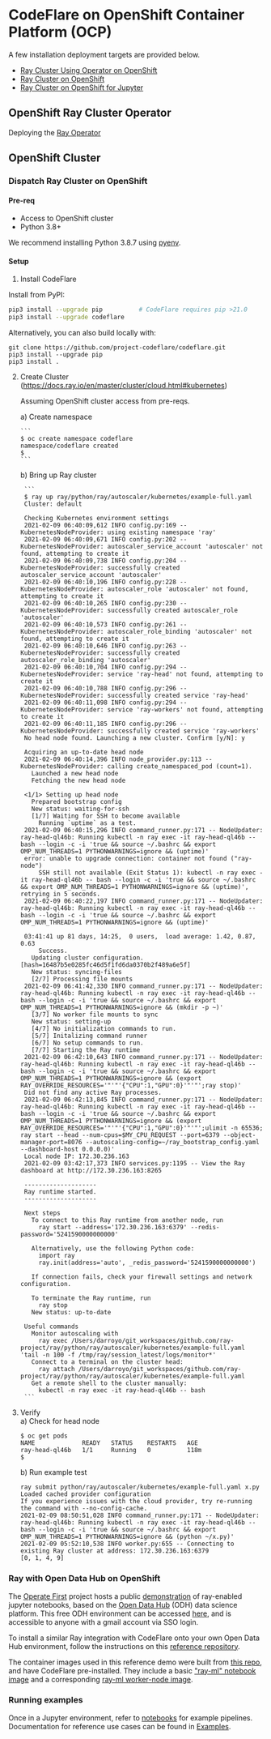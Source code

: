 # CodeFlare on OpenShift Container Platform (OCP)

A few installation deployment targets are provided below.

- [Ray Cluster Using Operator on OpenShift](#OpenShift-Ray-Cluster-Operator)
- [Ray Cluster on OpenShift](#OpenShift-Cluster)
- [Ray Cluster on OpenShift for Jupyter](#Ray-with-Open-Data-Hub-on-OpenShift)

## OpenShift Ray Cluster Operator

Deploying the [Ray Operator](https://docs.ray.io/en/master/cluster/kubernetes.html?highlight=operator#the-ray-kubernetes-operator)

## OpenShift Cluster

### Dispatch Ray Cluster on OpenShift

#### Pre-req
- Access to OpenShift cluster
- Python 3.8+ 

We recommend installing Python 3.8.7 using
[pyenv](https://github.com/pyenv/pyenv).

#### Setup


1. Install CodeFlare

Install from PyPI:
```bash
pip3 install --upgrade pip          # CodeFlare requires pip >21.0
pip3 install --upgrade codeflare
```

Alternatively, you can also build locally with:
```shell
git clone https://github.com/project-codeflare/codeflare.git
pip3 install --upgrade pip
pip3 install .
```

2. Create Cluster (https://docs.ray.io/en/master/cluster/cloud.html#kubernetes)

   Assuming OpenShift cluster access from pre-reqs.

   a) Create namespace
    
       ```
       $ oc create namespace codeflare
       namespace/codeflare created
       $
       ```
   
   b) Bring up Ray cluster  
   
        ```
        $ ray up ray/python/ray/autoscaler/kubernetes/example-full.yaml
        Cluster: default

        Checking Kubernetes environment settings
        2021-02-09 06:40:09,612	INFO config.py:169 -- KubernetesNodeProvider: using existing namespace 'ray'
        2021-02-09 06:40:09,671	INFO config.py:202 -- KubernetesNodeProvider: autoscaler_service_account 'autoscaler' not found, attempting to create it
        2021-02-09 06:40:09,738	INFO config.py:204 -- KubernetesNodeProvider: successfully created autoscaler_service_account 'autoscaler'
        2021-02-09 06:40:10,196	INFO config.py:228 -- KubernetesNodeProvider: autoscaler_role 'autoscaler' not found, attempting to create it
        2021-02-09 06:40:10,265	INFO config.py:230 -- KubernetesNodeProvider: successfully created autoscaler_role 'autoscaler'
        2021-02-09 06:40:10,573	INFO config.py:261 -- KubernetesNodeProvider: autoscaler_role_binding 'autoscaler' not found, attempting to create it
        2021-02-09 06:40:10,646	INFO config.py:263 -- KubernetesNodeProvider: successfully created autoscaler_role_binding 'autoscaler'
        2021-02-09 06:40:10,704	INFO config.py:294 -- KubernetesNodeProvider: service 'ray-head' not found, attempting to create it
        2021-02-09 06:40:10,788	INFO config.py:296 -- KubernetesNodeProvider: successfully created service 'ray-head'
        2021-02-09 06:40:11,098	INFO config.py:294 -- KubernetesNodeProvider: service 'ray-workers' not found, attempting to create it
        2021-02-09 06:40:11,185	INFO config.py:296 -- KubernetesNodeProvider: successfully created service 'ray-workers'
        No head node found. Launching a new cluster. Confirm [y/N]: y

        Acquiring an up-to-date head node
        2021-02-09 06:40:14,396	INFO node_provider.py:113 -- KubernetesNodeProvider: calling create_namespaced_pod (count=1).
          Launched a new head node
          Fetching the new head node

        <1/1> Setting up head node
          Prepared bootstrap config
          New status: waiting-for-ssh
          [1/7] Waiting for SSH to become available
            Running `uptime` as a test.
        2021-02-09 06:40:15,296	INFO command_runner.py:171 -- NodeUpdater: ray-head-ql46b: Running kubectl -n ray exec -it ray-head-ql46b -- bash --login -c -i 'true && source ~/.bashrc && export OMP_NUM_THREADS=1 PYTHONWARNINGS=ignore && (uptime)'
        error: unable to upgrade connection: container not found ("ray-node")
            SSH still not available (Exit Status 1): kubectl -n ray exec -it ray-head-ql46b -- bash --login -c -i 'true && source ~/.bashrc && export OMP_NUM_THREADS=1 PYTHONWARNINGS=ignore && (uptime)', retrying in 5 seconds.
        2021-02-09 06:40:22,197	INFO command_runner.py:171 -- NodeUpdater: ray-head-ql46b: Running kubectl -n ray exec -it ray-head-ql46b -- bash --login -c -i 'true && source ~/.bashrc && export OMP_NUM_THREADS=1 PYTHONWARNINGS=ignore && (uptime)'

        03:41:41 up 81 days, 14:25,  0 users,  load average: 1.42, 0.87, 0.63
            Success.
          Updating cluster configuration. [hash=16487b5e0285fc46d5f1fd6da0370b2f489a6e5f]
          New status: syncing-files
          [2/7] Processing file mounts
        2021-02-09 06:41:42,330	INFO command_runner.py:171 -- NodeUpdater: ray-head-ql46b: Running kubectl -n ray exec -it ray-head-ql46b -- bash --login -c -i 'true && source ~/.bashrc && export OMP_NUM_THREADS=1 PYTHONWARNINGS=ignore && (mkdir -p ~)'
          [3/7] No worker file mounts to sync
          New status: setting-up
          [4/7] No initialization commands to run.
          [5/7] Initalizing command runner
          [6/7] No setup commands to run.
          [7/7] Starting the Ray runtime
        2021-02-09 06:42:10,643	INFO command_runner.py:171 -- NodeUpdater: ray-head-ql46b: Running kubectl -n ray exec -it ray-head-ql46b -- bash --login -c -i 'true && source ~/.bashrc && export OMP_NUM_THREADS=1 PYTHONWARNINGS=ignore && (export RAY_OVERRIDE_RESOURCES='"'"'{"CPU":1,"GPU":0}'"'"';ray stop)'
        Did not find any active Ray processes.
        2021-02-09 06:42:13,845	INFO command_runner.py:171 -- NodeUpdater: ray-head-ql46b: Running kubectl -n ray exec -it ray-head-ql46b -- bash --login -c -i 'true && source ~/.bashrc && export OMP_NUM_THREADS=1 PYTHONWARNINGS=ignore && (export RAY_OVERRIDE_RESOURCES='"'"'{"CPU":1,"GPU":0}'"'"';ulimit -n 65536; ray start --head --num-cpus=$MY_CPU_REQUEST --port=6379 --object-manager-port=8076 --autoscaling-config=~/ray_bootstrap_config.yaml --dashboard-host 0.0.0.0)'
        Local node IP: 172.30.236.163
        2021-02-09 03:42:17,373	INFO services.py:1195 -- View the Ray dashboard at http://172.30.236.163:8265

        --------------------
        Ray runtime started.
        --------------------

        Next steps
          To connect to this Ray runtime from another node, run
            ray start --address='172.30.236.163:6379' --redis-password='5241590000000000'

          Alternatively, use the following Python code:
            import ray
            ray.init(address='auto', _redis_password='5241590000000000')

          If connection fails, check your firewall settings and network configuration.

          To terminate the Ray runtime, run
            ray stop
          New status: up-to-date

        Useful commands
          Monitor autoscaling with
            ray exec /Users/darroyo/git_workspaces/github.com/ray-project/ray/python/ray/autoscaler/kubernetes/example-full.yaml 'tail -n 100 -f /tmp/ray/session_latest/logs/monitor*'
          Connect to a terminal on the cluster head:
            ray attach /Users/darroyo/git_workspaces/github.com/ray-project/ray/python/ray/autoscaler/kubernetes/example-full.yaml
          Get a remote shell to the cluster manually:
            kubectl -n ray exec -it ray-head-ql46b -- bash
        ```

3. Verify  
   a) Check for head node
    
    ```
    $ oc get pods
    NAME             READY   STATUS    RESTARTS   AGE
    ray-head-ql46b   1/1     Running   0          118m
    $
    ```
   b) Run example test
    
    ```
    ray submit python/ray/autoscaler/kubernetes/example-full.yaml x.py 
    Loaded cached provider configuration
    If you experience issues with the cloud provider, try re-running the command with --no-config-cache.
    2021-02-09 08:50:51,028	INFO command_runner.py:171 -- NodeUpdater: ray-head-ql46b: Running kubectl -n ray exec -it ray-head-ql46b -- bash --login -c -i 'true && source ~/.bashrc && export OMP_NUM_THREADS=1 PYTHONWARNINGS=ignore && (python ~/x.py)'
    2021-02-09 05:52:10,538	INFO worker.py:655 -- Connecting to existing Ray cluster at address: 172.30.236.163:6379
    [0, 1, 4, 9]
    ```

### Ray with Open Data Hub on OpenShift

The
[Operate First](https://www.operate-first.cloud/)
project hosts a public
[demonstration](https://www.operate-first.cloud/users/moc-ray-demo/README.md)
of ray-enabled jupyter notebooks, based on the
[Open Data Hub](https://opendatahub.io/)
(ODH) data science platform.
This free ODH environment can be accessed
[here](https://odh.operate-first.cloud/),
and is accessible to anyone with a gmail account via SSO login.

To install a similar Ray integration with CodeFlare onto your own Open Data Hub environment,
follow the instructions on this
[reference repository](https://github.com/erikerlandson/ray-odh-demo).

The container images used in this reference demo were built from
[this repo](https://github.com/erikerlandson/ray-ubi),
and have CodeFlare pre-installed. They include a basic
["ray-ml" notebook image](https://github.com/erikerlandson/ray-ubi/tree/main/images/ray-ml-notebook)
and a corresponding
[ray-ml worker-node image](https://github.com/erikerlandson/ray-ubi/tree/main/images/ray-ml-ubi).

### Running examples

Once in a Jupyter environment, refer to [notebooks](../../notebooks) for example pipelines. Documentation for reference use cases can be found in [Examples](https://codeflare.readthedocs.io/en/latest/).
